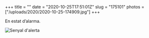 +++
title = ""
date = "2020-10-25T17:51:01Z"
slug = "175101"
photos = ["/uploads/2020/2020-10-25-174909.jpg"]
+++

En estat d’alarma.

<img alt="Senyal d'alerta" src="/uploads/2020/2020-10-25-174909.jpg">

